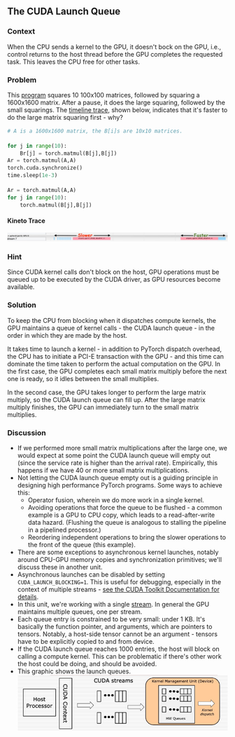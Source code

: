 <link rel="shortcut icon" type="image/x-icon" href="favicon.ico">

## The CUDA Launch Queue

### Context 

When the CPU sends a kernel to the GPU, it doesn't bock on the GPU, i.e., control returns to the host thread before the GPU completes the requested task. This leaves the CPU free for other tasks.


### Problem

This [program](cuda_launch_queue.py) squares 10 100x100 matrices, followed by squaring a 1600x1600 matrix. After a pause, it does the large squaring, followed by the small squarings. The [timeline trace](N=1600-cuda-queue-puzzlers.trace.json), shown below, indicates that it's faster to do the large matrix squaring first - why?

 
```python
# A is a 1600x1600 matrix, the B[i]s are 10x10 matrices.

for j in range(10):
    Br[j] = torch.matmul(B[j],B[j])
Ar = torch.matmul(A,A)
torch.cuda.synchronize()
time.sleep(1e-3)

Ar = torch.matmul(A,A)
for j in range(10):
    torch.matmul(B[j],B[j])
```

#### Kineto Trace
![CUDA Launch Queue Trace](cuda_launch_queue.jpg?raw=true "CUDA Launch Queue Trace")

### Hint

Since CUDA kernel calls don't block on the host, GPU operations must be queued up to be executed by the CUDA driver, as GPU resources become available.

### Solution

To keep the CPU from blocking when it dispatches compute kernels, the GPU maintains a queue of kernel calls - the CUDA launch queue - in the order in which they are made by the host. 

It takes time to launch a kernel - in addition to PyTorch dispatch overhead, the CPU has to initiate a PCI-E transaction with the GPU - and this time can dominate the time taken to perform the actual computation on the GPU. In the first case, the GPU completes each small matrix multiply before the next one is ready, so it idles between the small multiplies. 

In the second case, the GPU takes longer to perform the large matrix multiply, so the CUDA launch queue can fill up. After the large matrix multiply finishes, the GPU can immediately turn to the small matrix multiplies.


### Discussion

- If we performed more small matrix multiplications after the large one, we would expect at some point the CUDA launch queue will empty out (since the service rate is higher than the arrival rate). Empirically, this happens if we have 40 or more small matrix multiplications.
- Not letting the CUDA launch queue empty out is a guiding principle in designing high performance PyTorch programs. Some ways to achieve this:
  - Operator fusion, wherein we do more work in a single kernel.
  - Avoiding operations that force the queue to be flushed - a common example is a GPU to CPU copy, which leads to a read-after-write data hazard. (Flushing the queue is analogous to stalling the pipeline in a pipelined processor.)
  - Reordering independent operations to bring the slower operations to the front of the queue (this example).
- There are some exceptions to asynchronous kernel launches, notably around CPU-GPU memory copies and synchronization primitives; we'll discuss these in another unit. 
- Asynchronous launches can be disabled by setting `CUDA_LAUNCH_BLOCKING=1`. This is useful for debugging, especially in the context of multiple streams - [see the CUDA Toolkit Documentation for details](https://docs.nvidia.com/cuda/cuda-c-programming-guide/index.html#concurrent-execution-host-device).
- In this unit, we're working with a single [stream](https://docs.nvidia.com/cuda/cuda-c-programming-guide/index.html#streams). In general the GPU maintains multiple queues, one per stream.
- Each queue entry is constrained to be very small: under 1 KB. It's basically the function pointer, and arguments, which are pointers to tensors. Notably, a host-side tensor cannot be an argument - tensors have to be explicitly copied to and from device.
- If the CUDA launch queue reaches 1000 entries, the host will block on calling a compute kernel. This can be problematic if there's other work the host could be doing, and should be avoided.
- This graphic shows the launch queues.
![CUDA Launch Queue Microarchitecture](cuda_launch_queue_uarch.jpg?raw=true "CUDA Launch Queue Microarchitecture")
<!--- from https://slideplayer.com/slide/8211225/ -->
<!--- see also http://xzt102.github.io/publications/2018_GPGPU_Sooraj.pdf -->

